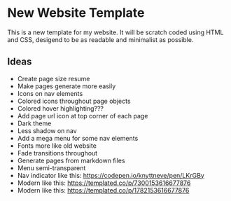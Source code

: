 # New Website Template

This is a new template for my website. It will be scratch coded using HTML and CSS, desigend to be as readable and minimalist as possible. 

## Ideas
 - Create page size resume
 - Make pages generate more easily
 - Icons on nav elements
 - Colored icons throughout page objects
 - Colored hover highlighting???
 - Add page url icon at top corner of each page
 - Dark theme
 - Less shadow on nav
 - Add a mega menu for some nav elements
 - Fonts more like old website
 - Fade transitions throughout
 - Generate pages from markdown files
 - Menu semi-transparent
 - Nav indicator like this: https://codepen.io/knyttneve/pen/LKrGBy
 - Modern like this: https://templated.co/p/7300153616677876
 - Modern like this: https://templated.co/p/1782153616677876
